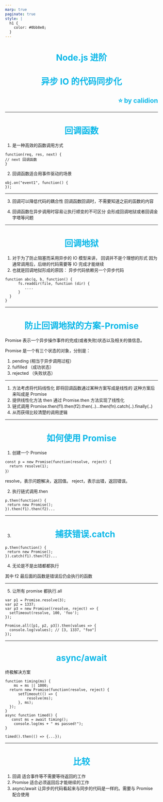 ```yaml
---
marp: true
paginate: true
style: |
  h1 {
    color: #0bb8e8;
  }
---
```


<style scoped>
h1,h2 {
	color: #0bb8e8;
	text-align: center
}
h2 {
	text-align: right
}

</style>

# Node.js 进阶

# 异步 IO 的代码同步化

## :star: by calidion

---

# 回调函数

1. 是一种高效的函数调用方式

```
function(req, res, next) {
// next 回调函数
}
```

2. 回调函数适合用事件驱动的场景

```
obj.on("event1", function() {
});
```

---

3. 回调可以降低代码的耦合性
   回调函数回调时，不需要知道之前的函数的内容

4. 回调函数在异步调用时容易让执行顺变的不可区分
   会形成回调地狱或者回调金字塔等问题

---

# 回调地狱

1. 对于为了防止阻塞而采用异步的 IO 模型来讲，
   回调并不是个理想的形式
   因为通常调用后，后继的代码需要等 IO 完成才能继续
2. 也就是回调地狱形成的原因：
   异步代码依赖另一个异步代码

```
function abc(q, b, function() {
      fs.readdir(file, function (dir) {
         ....
      }
  }
}
```

---

# 防止回调地狱的方案-Promise

Promise 表示一个异步操作事件的完成(或者失败)状态以及相关的值信息。

Promise 是一个有三个状态的对象，分别是：

1. pending (相当于异步调用过程）
2. fulfilled （成功状态）
3. rejected （失败状态）

---

1. 方法考虑将代码线性化
   即将回调函数通过某种方案写成是线性的
   这种方案后来叫成是 Promise
2. 提供线性化方法 then
   通过 Promise.then 方法实现了线性化
3. 链式调用
   Promise.then(f1).then(f2).then(..)...then(fn).catch(..).finally(..)
4. 从而获得比较清楚的调用逻辑

---

# 如何使用 Promise

1. 创建一个 Promise

```
const p = new Promise(function(resolve, reject) {
  return resolve(1);
}）
```

resolve，表示问题解决，返回值。
reject，表示出错，返回错误。

2. 执行链式调用.then

```
p.then(function() {
 return new Promise();
}).then(f1).then(f2)...
```

---

3. # 捕获错误.catch

```
p.then(function() {
 return new Promise();
}).catch(f1).then(f2)...
```

4. 无论是不是出错都都执行

其中 f2 最后面的函数是错误后仍会执行的函数

---

5. 让所有 promise 都执行.all

```
var p1 = Promise.resolve(3);
var p2 = 1337;
var p3 = new Promise((resolve, reject) => {
  setTimeout(resolve, 100, 'foo');
});

Promise.all([p1, p2, p3]).then(values => {
  console.log(values); // [3, 1337, "foo"]
});
```

---

# async/await

终极解决方案

```
function timing(ms) {
	ms = ms || 1000;
  return new Promise(function(resolve, reject) {
	  setTimeout(() => {
		  resolve(ms);
	  }, ms);
  });
}
async function timed() {
   const ms = await timing();
	console.log(ms + " ms passed!");
}

timed().then(() => {...});
```

---

# 比较

1. 回调
   适合事件等不需要等待返回的工作
2. Promise
   适合必须返回后才能继续的工作
3. async/await
   让异步的代码看起来与同步的代码是一样的。需要与 Promise 配合使用
